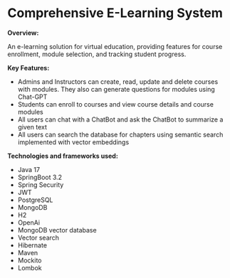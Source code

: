 # Comprehensive E-Learning System

**Overview:**

An e-learning solution for virtual education, providing features for course enrollment, module selection, and tracking student progress.

**Key Features:**

- Admins and Instructors can create, read, update and delete courses with modules. They also can generate questions for modules using Chat-GPT
- Students can enroll to courses and view course details and course modules
- All users can chat with a ChatBot and ask the ChatBot to summarize a given text
- All users can search the database for chapters using semantic search implemented with vector embeddings


**Technologies and frameworks used:**

- Java 17
- SpringBoot 3.2
- Spring Security
- JWT
- PostgreSQL
- MongoDB
- H2
- OpenAi
- MongoDB vector database
- Vector search
- Hibernate
- Maven
- Mockito
- Lombok
